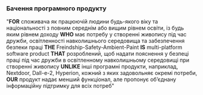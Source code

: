 ### Бачення програмного продукту

"**FOR** споживача як працюючій людини будь-якого віку та національності з повним середнім або вищим рівнем освіти, із будь яким рівнем доходу **WHO** має потребу у створенні живопису під час дружби, освітленності навколишнього середовища та забезпечення безпеки праці **THE** Freindship-Safety-Ambient-Paint **IS** multi-platform software product **THAT** розроблений, щоб надати пояснення у безпеці праці під час дружби в освітленному навколишньому середовищі при створенні живопису **UNLIKE** інші програмні продукти, наприклад, Nextdoor, Dall-e-2, Hyperion, кожний з яких задовольняє окремі потреби, **OUR** продукт надає менший функціонал, але пропонує об’єднану інформаційну підтримку для всіх потреб"

